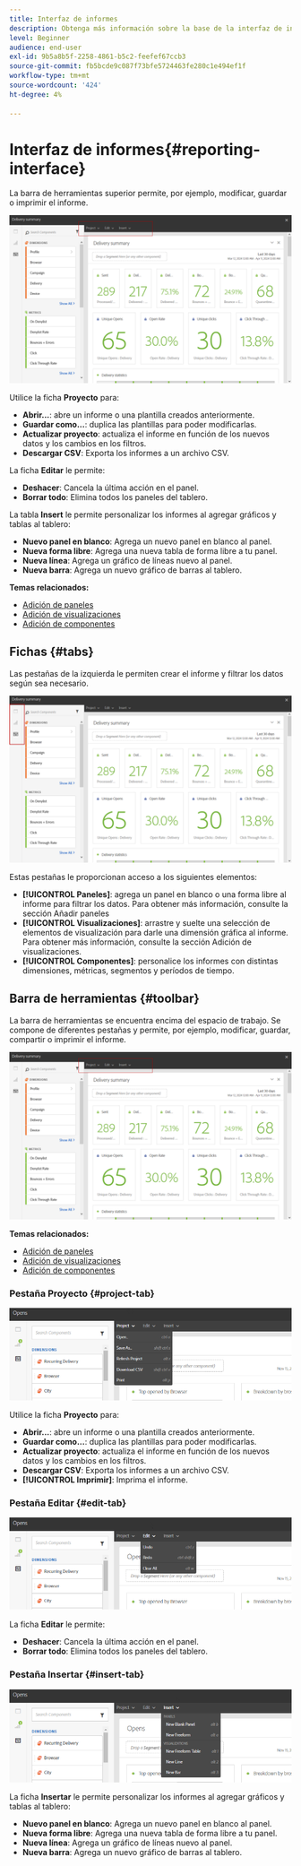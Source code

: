 ```yaml
---
title: Interfaz de informes
description: Obtenga más información sobre la base de la interfaz de informes dinámicos y cómo navegar por las diferentes pestañas y menús.
level: Beginner
audience: end-user
exl-id: 9b5a8b5f-2258-4861-b5c2-feefef67ccb3
source-git-commit: fb5bcde9c087f73bfe5724463fe280c1e494ef1f
workflow-type: tm+mt
source-wordcount: '424'
ht-degree: 4%

---
```


# Interfaz de informes{#reporting-interface}

La barra de herramientas superior permite, por ejemplo, modificar, guardar o imprimir el informe.

![](assets/dynamic_report_toolbar.png)

Utilice la ficha **Proyecto** para:

* **Abrir...**: abre un informe o una plantilla creados anteriormente.
* **Guardar como...**: duplica las plantillas para poder modificarlas.
* **Actualizar proyecto**: actualiza el informe en función de los nuevos datos y los cambios en los filtros.
* **Descargar CSV**: Exporta los informes a un archivo CSV.

La ficha **Editar** le permite:

* **Deshacer**: Cancela la última acción en el panel.
* **Borrar todo**: Elimina todos los paneles del tablero.

La tabla **Insert** le permite personalizar los informes al agregar gráficos y tablas al tablero:

* **Nuevo panel en blanco**: Agrega un nuevo panel en blanco al panel.
* **Nueva forma libre**: Agrega una nueva tabla de forma libre a tu panel.
* **Nueva línea**: Agrega un gráfico de líneas nuevo al panel.
* **Nueva barra**: Agrega un nuevo gráfico de barras al tablero.

**Temas relacionados:**

* [Adición de paneles](adding-panels.md)
* [Adición de visualizaciones](adding-visualizations.md)
* [Adición de componentes](adding-components.md)

## Fichas {#tabs}

Las pestañas de la izquierda le permiten crear el informe y filtrar los datos según sea necesario.

![](assets/dynamic_report_interface.png)

Estas pestañas le proporcionan acceso a los siguientes elementos:

* **[!UICONTROL Paneles]**: agrega un panel en blanco o una forma libre al informe para filtrar los datos. Para obtener más información, consulte la sección Añadir paneles
* **[!UICONTROL Visualizaciones]**: arrastre y suelte una selección de elementos de visualización para darle una dimensión gráfica al informe. Para obtener más información, consulte la sección Adición de visualizaciones.
* **[!UICONTROL Componentes]**: personalice los informes con distintas dimensiones, métricas, segmentos y períodos de tiempo.

## Barra de herramientas {#toolbar}

La barra de herramientas se encuentra encima del espacio de trabajo. Se compone de diferentes pestañas y permite, por ejemplo, modificar, guardar, compartir o imprimir el informe.

![](assets/dynamic_report_toolbar.png)

**Temas relacionados:**

* [Adición de paneles](adding-panels.md)
* [Adición de visualizaciones](adding-visualizations.md)
* [Adición de componentes](adding-components.md)

### Pestaña Proyecto {#project-tab}

![](assets/tab_project.png)

Utilice la ficha **Proyecto** para:

* **Abrir...**: abre un informe o una plantilla creados anteriormente.
* **Guardar como...**: duplica las plantillas para poder modificarlas.
* **Actualizar proyecto**: actualiza el informe en función de los nuevos datos y los cambios en los filtros.
* **Descargar CSV**: Exporta los informes a un archivo CSV.
* **[!UICONTROL Imprimir]**: Imprima el informe.

### Pestaña Editar {#edit-tab}

![](assets/tab_edit.png)

La ficha **Editar** le permite:

* **Deshacer**: Cancela la última acción en el panel.
* **Borrar todo**: Elimina todos los paneles del tablero.

### Pestaña Insertar {#insert-tab}

![](assets/tab_insert.png)

La ficha **Insertar** le permite personalizar los informes al agregar gráficos y tablas al tablero:

* **Nuevo panel en blanco**: Agrega un nuevo panel en blanco al panel.
* **Nueva forma libre**: Agrega una nueva tabla de forma libre a tu panel.
* **Nueva línea**: Agrega un gráfico de líneas nuevo al panel.
* **Nueva barra**: Agrega un nuevo gráfico de barras al tablero.
